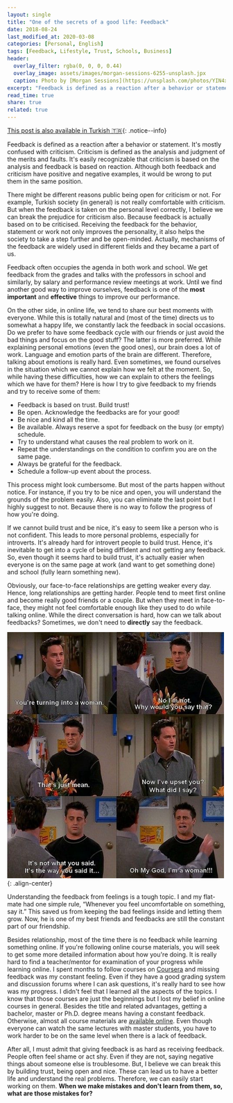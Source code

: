 ```yaml
---
layout: single
title: "One of the secrets of a good life: Feedback"
date: 2018-08-24
last_modified_at: 2020-03-08
categories: [Personal, English]
tags: [Feedback, Lifestyle, Trust, Schools, Business]
header:
  overlay_filter: rgba(0, 0, 0, 0.44)
  overlay_image: assets/images/morgan-sessions-6255-unsplash.jpx
  caption: Photo by [Morgan Sessions](https://unsplash.com/photos/YIN4xUBaqnk) on [Unsplash](https://unsplash.com)
excerpt: "Feedback is defined as a reaction after a behavior or statement. But what does it really mean for us?"
read_time: true
share: true
related: true
---
```


[This post is also available in Turkish 🇹🇷](/iyi-bir-hayatin-sirlarindan-geri-bildirim){: .notice--info}

Feedback is defined as a reaction after a behavior or statement. It's mostly confused with criticism. Criticism is defined as the analysis and judgment of the merits and faults. It's easily recognizable that criticism is based on the analysis and feedback is based on reaction. Although both feedback and criticism have positive and negative examples, it would be wrong to put them in the same position.

There might be different reasons public being open for criticism or not. For example, Turkish society (in general) is not really comfortable with criticism. But when the feedback is taken on the personal level correctly, I believe we can break the prejudice for criticism also. Because feedback is actually based on to be criticised. Receiving the feedback for the behavior, statement or work not only improves the personality, it also helps the society to take a step further and be open-minded. Actually, mechanisms of the feedback are widely used in different fields and they became a part of us.

Feedback often occupies the agenda in both work and school. We get feedback from the grades and talks with the professors in school and similarly, by salary and performance review meetings at work. Until we find another good way to improve ourselves, feedback is one of the **most important** and **effective** things to improve our performance.

On the other side, in online life, we tend to share our best moments with everyone. While this is totally natural and (most of the time) directs us to somewhat a happy life, we constantly lack the feedback in social occasions. Do we prefer to have some feedback cycle with our friends or just avoid the bad things and focus on the good stuff? The latter is more preferred. While explaining personal emotions (even the good ones), our brain does a lot of work. Language and emotion parts of the brain are different. Therefore, talking about emotions is really hard. Even sometimes, we found ourselves in the situation which we cannot explain how we felt at the moment. So, while having these difficulties, how we can explain to others the feelings which we have for them? Here is how I try to give feedback to my friends and try to receive some of them:

* Feedback is based on trust. Build trust!
* Be open. Acknowledge the feedbacks are for your good!
* Be nice and kind all the time.
* Be available. Always reserve a spot for feedback on the busy (or empty) schedule.
* Try to understand what causes the real problem to work on it.
* Repeat the understandings on the condition to confirm you are on the same page.
* Always be grateful for the feedback.
* Schedule a follow-up event about the process.

This process might look cumbersome. But most of the parts happen without notice. For instance, if you try to be nice and open, you will understand the grounds of the problem easily. Also, you can eliminate the last point but I highly suggest to not. Because there is no way to follow the progress of how you're doing.

If we cannot build trust and be nice, it's easy to seem like a person who is not confident. This leads to more personal problems, especially for introverts. It's already hard for introvert people to build trust. Hence, it's inevitable to get into a cycle of being diffident and not getting any feedback. So, even though it seems hard to build trust, it's actually easier when everyone is on the same page at work (and want to get something done) and school (fully learn something new).

Obviously, our face-to-face relationships are getting weaker every day. Hence, long relationships are getting harder. People tend to meet first online and become really good friends or a couple. But when they meet in face-to-face, they might not feel comfortable enough like they used to do while talking online. While the direct conversation is hard, how can we talk about feedbacks? Sometimes, we don't need to **directly** say the feedback.

![Friends - S06 E08](/assets/images/friends-s06-e08.jpx){: .align-center}

Understanding the feedback from feelings is a tough topic. I and my flat-mate had one simple rule, “Whenever you feel uncomfortable on something, say it.” This saved us from keeping the bad feelings inside and letting them grow. Now, he is one of my best friends and feedbacks are still the constant part of our friendship.

Besides relationship, most of the time there is no feedback while learning something online. If you're following online course materials, you will seek to get some more detailed information about how you're doing. It is really hard to find a teacher/mentor for examination of your progress while learning online. I spent months to follow courses on [Coursera](http://www.coursera.org) and missing feedback was my constant feeling. Even if they have a good grading system and discussion forums where I can ask questions, it's really hard to see how was my progress. I didn't feel that I learned all the aspects of the topics. I know that those courses are just the beginnings but I lost my belief in online courses in general. Besides the title and related advantages, getting a bachelor, master or Ph.D. degree means having a constant feedback. Otherwise, almost all course materials are [available online](http://www.openculture.com/freeonlinecourses). Even though everyone can watch the same lectures with master students, you have to work harder to be on the same level when there is a lack of feedback.

After all, I must admit that giving feedback is as hard as receiving feedback. People often feel shame or act shy. Even if they are not, saying negative things about someone else is troublesome. But, I believe we can break this by building trust, being open and nice. These can lead us to have a better life and understand the real problems. Therefore, we can easily start working on them. **When we make mistakes and don't learn from them, so, what are those mistakes for?**
